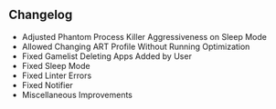 ## Changelog

- Adjusted Phantom Process Killer Aggressiveness on Sleep Mode
- Allowed Changing ART Profile Without Running Optimization
- Fixed Gamelist Deleting Apps Added by User
- Fixed Sleep Mode
- Fixed Linter Errors
- Fixed Notifier
- Miscellaneous Improvements
